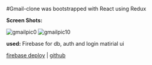 #Gmail-clone was bootstrapped with React using Redux

**Screen Shots:**



![gmailpic0](https://user-images.githubusercontent.com/80868084/133536198-53b5cc1e-9094-4ba9-9d4b-6c4c61f0534b.jpg)
![gmailpic10](https://user-images.githubusercontent.com/80868084/133536213-4d0be68d-09ab-47ba-a7e6-30557ab7bf97.jpg)








**used:**
Firebase for db, auth and login
matirial ui

[firebase deploy](https://fir-c3a65.web.app/)  |
  [github](https://github.com/OritLeshem/gmail-clone)
